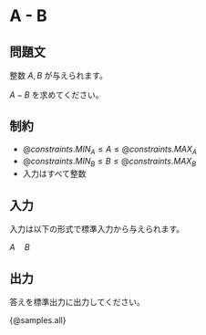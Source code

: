 # A - B

## 問題文

整数 $A, B$ が与えられます。

$A - B$ を求めてください。

## 制約

- ${@constraints.MIN_A} \le A \le {@constraints.MAX_A}$
- ${@constraints.MIN_B} \le B \le {@constraints.MAX_B}$
- 入力はすべて整数

## 入力

入力は以下の形式で標準入力から与えられます。

<div class="code-math">

$A\quad B$

</div>


## 出力

答えを標準出力に出力してください。

{@samples.all}